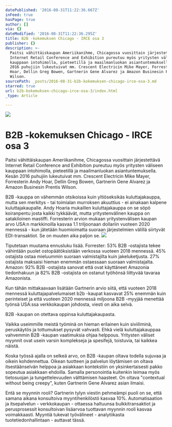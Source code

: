 ```yaml
---
datePublished: '2016-08-31T11:22:36.667Z'
inFeed: true
hasPage: true
author: []
via: {}
dateModified: '2016-08-31T11:22:36.295Z'
title: B2B -kokemuksen Chicago - IRCE osa 3
publisher: {}
description: >-
  Paitsi vähittäiskaupan Ameriikanihme, Chicagossa vuosittain järjestettävä
  Internet Retail Conference and Exhibition pureutuu myös yritysten väliseen
  kauppaan intohimolla, pieteetillä ja maailmanluokan asiantuntemuksella. Kesän
  2016 puhujiin lukeutuivat mm. Crescent Electricin Mike Mayer, Forresterin Andy
  Hoar, Dellin Greg Bowen, Gartnerin Gene Alvarez ja Amazon Businesin Prentis
  Wilson.
sourcePath: _posts/2016-08-31-b2b-kokemuksen-chicago-irce-osa-3.md
starred: true
url: b2b-kokemuksen-chicago-irce-osa-3/index.html
_type: Article

---
```

![](https://the-grid-user-content.s3-us-west-2.amazonaws.com/a070c31a-5e5a-4b8b-a095-4cbc8bd77eea.jpg)

# B2B -kokemuksen Chicago - IRCE osa 3

Paitsi vähittäiskaupan Ameriikanihme, Chicagossa vuosittain järjestettävä Internet Retail Conference and Exhibition pureutuu myös yritysten väliseen kauppaan intohimolla, pieteetillä ja maailmanluokan asiantuntemuksella. Kesän 2016 puhujiin lukeutuivat mm. Crescent Electricin Mike Mayer, Forresterin Andy Hoar, Dellin Greg Bowen, Gartnerin Gene Alvarez ja Amazon Businesin Prentis Wilson.

B2B -kauppa on vähemmän otsikoissa kuin yltiöseksikäs kuluttajakauppa, mutta sen merkitys - tai toimialan murroksen akuuttius - ei ainakaan kalpene kuluttajakaupalle. Andy Hoaria mukaillen kuluttajakauppa on se söpö koiranpentu josta kaikki tykkäävät, mutta yritystenvälinen kauppa on satakiloinen mastiffi. Forresterin arvion mukaan yritystenvälisen kaupan arvo USA:n markkinoilla kasvaa 1.1 triljoonaan dollariin vuoteen 2020 mennessä - kun jätetään huomioimatta suoraan järjestelmien välillä siirtyvät EDI-transaktiot. Se on muuten aika paljon se.
![](https://the-grid-user-content.s3-us-west-2.amazonaws.com/11500c34-4321-4d48-82e6-ff6adf28a285.jpg)

Tiputetaan muutama ennusluku lisää. Forrester: 53% B2B -ostajista tekee vähintään puolet ostopäätöksistään verkossa vuoteen 2018 mennessä. 45% ostajista ostaa mieluummin suoraan valmistajilta kuin jakeluketjusta. 27% ostajista maksaisi hieman enemmän ostaessaan suoraan valmistajalta. Amazon: 92% B2B -ostajista sanovat että ovat käyttäneet Amazonia tiedonhakuun ja 82% B2B -ostajista on ostanut työhönsä liittyvää tavaraa Amazonista.

Kun tähän mittakaavaan lisätään Gartnerin arvio siitä, että vuoteen 2018 mennessä kuluttajapalvelumaiset b2b -kaupat kasvavat 25% enemmän kuin perinteiset ja että vuoteen 2020 mennessä miljoona B2B -myyjää menettää työnsä USA:ssa verkkokaupan johdosta, viesti on aika selvä.

B2B -kaupan on otettava oppinsa kuluttajakaupasta.

Vaikka useimmille meistä työminä on hieman erilainen kuin siviiliminä, peruskäytös ja tottumukset pysyvät vahvasti. Ehkä vielä kuluttajakauppaa vahvemmin B2B -kaupan vaatimuksia ohjaa helppous. Yritysten väliset myynnit ovat usein varsin komplekseja ja spesifejä, toistuvia, tai kaikkea näistä.

Koska työssä ajalla on selkeä arvo, on B2B -kaupan oltava todella sujuvaa ja oikein kohdennettua. Oikean tuotteen ja palvelun löytämisen on oltava itsestäänselvän helppoa ja asiakkaan kontekstiin on yksinkertaisesti pakko sopeutua asiakkaan ehdoilla. Samalla personointia kuitenkin leimaa myös tietosuojan ja tungettelevuuden välttämisen haasteet. On oltava "contextual without being creepy", kuten Gartnerin Gene Alvarez asian ilmaisi.

Entä se myynnin rooli? Gartnerin tylyn viestin pehmeämpi puoli on se, että samana aikana konsultoiva myyntihenkilöstö kasvaa 10%. Automatisaation ja itsepalvelun - verkkokaupan - ottaessa haltuunsa bulkkitransaktiot ja perusprosessit konsultoivan lisäarvoa tuottavan myynnin rooli kasvaa voimakkaasti. Myyntiä tukevat työvälineet - analytiikasta tuotetiedonhallintaan - auttavat tässä.